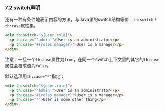 ### 7.2 switch声明

还有一种有条件地表示内容的方法，与Java里的switch结构等价：`th:switch` / `th:case`属性集。
```html
<div th:switch="${user.role}">
  <p th:case="'admin'">User is an administrator</p>
  <p th:case="#{roles.manager}">User is a manager</p>
</div>
```
注意：一旦一个`th:case`属性为`true`，在同一个switch上下文里的其它的`th:case`属性会被求值为`false`。

默认选项用`th:case="*"`指定：
```html
<div th:switch="${user.role}">
  <p th:case="'admin'">User is an administrator</p>
  <p th:case="#{roles.manager}">User is a manager</p>
  <p th:case="*">User is some other thing</p>
</div>
```